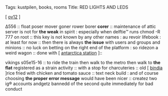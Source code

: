 Tags: kustpilen, books, rooms
Title: RED LIGHTS AND LEDS
  
[ [ov12](https://maps.app.goo.gl/gQ7twSvWCGeLuQPH9) ]

Δ556 ::
float poser mover goner rower borer **corer** :: 
maintenance of attic server is not for **the weak** in spirit : especially when delftie™ runs chmod -R 777 on root :: 
this key is not known by any other names : au revoir lifebook : at least for now :: 
then there is always **the issue** with users and groups and minions :: 
no luck on betting on the right end of the platform : so ridezon a weird wagon :: 
done with [ [antarctica station](https://www.goodreads.com/book/show/204297662) ]:: 

vikings s05e15-16 :: to ride the train then walk to the metro then walk to **the flat** registered as a strain activity :: 
with a stop for charcuteries :: 
old [ [bindia](https://maps.app.goo.gl/XSJmasVPW4jJRCGa9) ]rice fried with chicken and tomato sauce :: text neck build : and of course choosing **the proper error message** would have been nicer  :: createz two ig® accounts andgetz bannedd of the second quite immediately for bad conduct  
